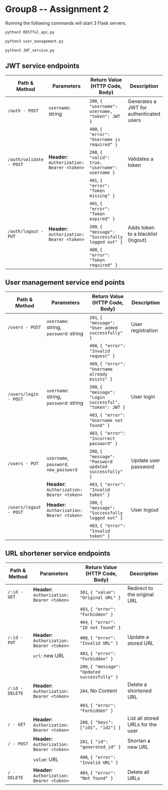 # Group8 -- Assignment 2

Running the following commands will start 3 Flask servers.

```python
python3 RESTful_api.py
```


```python
python3 user_management.py
```


```python
python3 JWT_service.py
```



## JWT service endpoints

| **Path & Method**       | **Parameters**                                        | **Return Value (HTTP Code, Body)**                      | **Description** |
|-------------------------|------------------------------------------------------|---------------------------------------------------------|----------------|
| `/auth - POST`          | `username`: string                                   | `200`, `{ "username": username, "token": JWT }`        | Generates a JWT for authenticated users |
|                         |                                                      | `400`, `{ "error": "Username is required" }`           | |
| `/auth/validate - POST` | **Header:** `Authorization: Bearer <token>`          | `200`, `{ "valid": true, "username": username }`       | Validates a token |
|                         |                                                      | `401`, `{ "error": "Token missing" }`                   | |
|                         |                                                      | `401`, `{ "error": "Token expired" }`                   | |
| `/auth/logout - PUT`    | **Header:** `Authorization: Bearer <token>`          | `200`, `{ "message": "Successfully logged out" }`      | Adds token to a blacklist (logout) |
|                         |                                                      | `400`, `{ "error": "Token required" }`                 | |


## User management service end points

| **Path & Method**       | **Parameters**                                        | **Return Value (HTTP Code, Body)**                      | **Description** |
|-------------------------|------------------------------------------------------|---------------------------------------------------------|----------------|
| `/users - POST`        | `username`: string, `password`: string               | `201`, `{ "message": "User added successfully" }`       | User registration |
|                         |                                                      | `400`, `{ "error": "Invalid request" }`                 | |
|                         |                                                      | `409`, `{ "error": "Username already exists" }`         | |
| `/users/login - POST`   | `username`: string, `password`: string               | `200`, `{ "message": "Login successful", "token": JWT }` | User login |
|                         |                                                      | `403`, `{ "error": "Username not found" }`             | |
|                         |                                                      | `403`, `{ "error": "Incorrect password" }`             | |
| `/users - PUT`         | `username`, `password`, `new_password`                | `200`, `{ "message": "Password updated successfully" }` | Update user password |
|                         | **Header:** `Authorization: Bearer <token>`          | `403`, `{ "error": "Invalid token" }`                   | |
| `/users/logout - POST`  | **Header:** `Authorization: Bearer <token>`          | `200`, `{ "message": "Successfully logged out" }`       | User logout |
|                         |                                                      | `403`, `{ "error": "Invalid token" }`                   | |



## URL shortener service endpoints

| **Path & Method**       | **Parameters**                                        | **Return Value (HTTP Code, Body)**                      | **Description** |
|-------------------------|------------------------------------------------------|---------------------------------------------------------|----------------|
| `/:id - GET`           | **Header:** `Authorization: Bearer <token>`          | `301`, `{ "value": "Original URL" }`                    | Redirect to the original URL |
|                         |                                                      | `403`, `{ "error": "Forbidden" }`                       | |
|                         |                                                      | `404`, `{ "error": "ID not found" }`                    | |
| `/:id - PUT`           | **Header:** `Authorization: Bearer <token>`          | `400`, `{ "error": "Invalid URL" }`                     | Update a stored URL |
|                         | `url`: new URL                                      | `403`, `{ "error": "Forbidden" }`                       | |
|                         |                                                      | `200`, `{ "message": "Updated successfully" }`          | |
| `/:id - DELETE`        | **Header:** `Authorization: Bearer <token>`          | `204`, No Content                                       | Delete a shortened URL |
|                         |                                                      | `403`, `{ "error": "Forbidden" }`                       | |
| `/ - GET`              | **Header:** `Authorization: Bearer <token>`          | `200`, `{ "keys": ["id1", "id2"] }`                     | List all stored URLs for the user |
| `/ - POST`             | **Header:** `Authorization: Bearer <token>`          | `201`, `{ "id": "generated_id" }`                       | Shorten a new URL |
|                         | `value`: URL                                        | `400`, `{ "error": "Invalid URL" }`                     | |
| `/ - DELETE`           | **Header:** `Authorization: Bearer <token>`          | `404`, `{ "error": "Not found" }`                       | Delete all URLs |